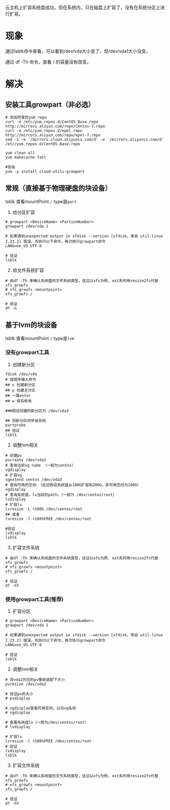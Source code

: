 云主机上扩容系统盘成功，但在系统内，只在磁盘上扩容了，没有在系统分区上进行扩容。

# 现象

通过lsblk命令查看，可以看到/dev/vda大小变了，但/dev/vda1大小没变。

通过 df -Th 命令，查看 / 的容量没有改变。

# 解决

## 安装工具growpart（非必选）
```
# 添加阿里的yum repo
curl -o /etc/yum.repos.d/CentOS-Base.repo http://mirrors.aliyun.com/repo/Centos-7.repo
curl -o /etc/yum.repos.d/epel.repo http://mirrors.aliyun.com/repo/epel-7.repo
sed -i -e '/mirrors.cloud.aliyuncs.com/d' -e '/mirrors.aliyuncs.com/d' /etc/yum.repos.d/CentOS-Base.repo

yum clean all
yum makecache fast

#安装
yum -y install cloud-utils-growpart
```

## 常规（直接基于物理硬盘的块设备）

lsblk 查看mountPoint `/` type是`part`

1. 给分区扩容

```
# growpart <DeviceName> <PartionNumber>
growpart /dev/vda 1

# 如果遇到unexpected output in sfdisk --version [sfdisk，来自 util-linux 2.23.2] 错误，先执行以下命令，再次执行growpart命令
LANG=en_US.UTF-8

# 验证
lsblk
```

2. 给文件系统扩容

```
# 由df -Th 来确认系统盘的文件系统类型，这边以xfs为例. ext系列用resize2fs代替xfs_growfs
# xfs_growfs <mountpoint>
xfs_growfs /

# 验证
df -h
```

## 基于lvm的块设备

lsblk 查看mountPoint `/` type是`lvm`

### 没有growpart工具

1. 创建新分区

```
fdisk /dev/vda
# 按顺序输入命令
## n 创建新分区
## p 创建主分区
## 一路enter
## w 保存修改

###假设创建的新分区为 /dev/vda3

## 将新分区同步给系统
partprobe
## 验证
lsblk
```

2. 调整lvm相关

```
# 创建pv
pvcreate /dev/vda3
# 查询当前vg name （一般为centos）
vgdisplay
# 扩容vg
vgextend centos /dev/vda3
# 查询可用的空间 （这边假设系统盘从100G扩容到200G，即可用空间为100G）
vgdisplay
# 查询系统盘，lv当前的path。（一般为 /dev/centos/root）
lvdisplay
# 扩容lv
lvresize -L +100G /dev/centos/root
## 或者
lvresize -l +100%FREE /dev/centos/root

#验证
lvdisplay
lsblk
```

3. 扩容文件系统

```
# 由df -Th 来确认系统盘的文件系统类型，这边以xfs为例. ext系列用resize2fs代替xfs_growfs
# xfs_growfs <mountpoint>
xfs_growfs /

# 验证
df -hT
```

### 使用growpart工具(推荐)

1. 扩容分区

```
# growpart <DeviceName> <PartionNumber>
growpart /dev/vda 2

# 如果遇到unexpected output in sfdisk --version [sfdisk，来自 util-linux 2.23.2] 错误，先执行以下命令，再次执行growpart命令
LANG=en_US.UTF-8

# 验证
lsblk
```

2. 调整lvm相关

```
# 将vda2对应的pv重新适配下大小
pvresize /dev/vda2

# 验证pv的大小
# pvdisplay

# vgdisplay查看可用空间，以及vg名称
# vgdisplay

# 查看系统盘lv（一般为/dev/centos/root）
# lvdisplay

# 扩容lv
lvresize -l +100%FREE /dev/centos/root
# 验证
lvdisplay
lsblk
```

3. 扩容文件系统

```
# 由df -Th 来确认系统盘的文件系统类型，这边以xfs为例. ext系列用resize2fs代替xfs_growfs
# xfs_growfs <mountpoint>
xfs_growfs /

# 验证
df -hT
```
